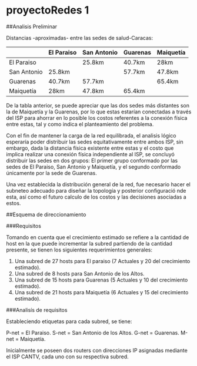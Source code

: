 # proyectoRedes 1


##Analisis Preliminar

Distancias -aproximadas- entre las sedes de salud-Caracas:

|             | El Paraiso  | San Antonio | Guarenas    | Maiquetía   | 
|-------------|-------------|-------------|-------------|-------------|
| El Paraiso  |             | 25.8km      | 40.7km      | 28km        |
| San Antonio | 25.8km      |             | 57.7km      | 47.8km      |
| Guarenas    | 40.7km      | 57.7km      |             | 65.4km      |
| Maiquetía   | 28km        | 47.8km      | 65.4km      |             |


De la tabla anterior, se puede apreciar que las dos sedes más distantes son la de Maiquetía y la Guarenas, por lo que estas estarían conectadas a través del ISP para ahorrar en lo posible los costos referentes a la conexión física entre estas, tal y como indica el planteamiento del problema. 

Con el fin de mantener la carga de la red equilibrada, el analisis lógico esperaría poder distribuir las sedes equitativamente entre ambos ISP, sin embargo, dada la distancia física existente entre estas y el costo que implica realizar una conexión física independiente al ISP, se concluyó distribuir las sedes en dos grupos: El primer grupo conformado por las sedes de El Paraiso, San Antonio y Maiquetía, y el segundo conformado únicamente por la sede de Guarenas. 

Una vez establecida la distribución general de la red, fue necesario hacer el subneteo adecuado para diseñar la topología y posterior configuració nde esta, así como el futuro calculo de los costos y las decisiones asociadas a estos. 

##Esquema de direccionamiento

###Requisitos

Tomando en cuenta que el crecimiento estimado se refiere a la cantidad de host en la que puede incrementar la subred partiendo de la cantidad presente, se tienen los siguientes requerimientos generales: 

1. Una subred de 27 hosts para El paraiso (7 Actuales y 20 del crecimiento estimado).
2. Una subred de 8  hosts para San Antonio de los Altos.
3. Una subred de 15 hosts para Guarenas (5 Actuales y 10 del crecimiento estimado).
4. Una subred de 21 hosts para Maiquetía (6 Actuales y 15 del crecimiento estimado).

###Analisís de requisitos

Estableciendo etiquetas para cada subred, se tiene:

P-net = El Paraiso.
S-net = San Antonio de los Altos.
G-net = Guarenas.
M-net = Maiquetía.

Inicialmente se poseen dos routers con direcciones IP asignadas mediante el ISP CANTV, cada uno con su respectiva subred. 